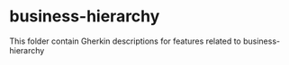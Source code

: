 # business-hierarchy 

This folder contain Gherkin descriptions for features related to business-hierarchy
